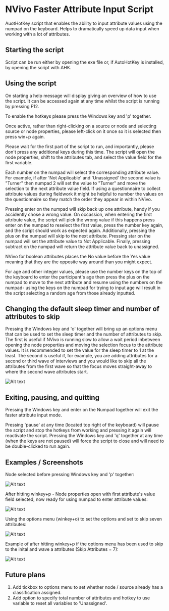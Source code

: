 # NVivo Faster Attribute Input Script
AuotHotKey script that enables the ability to input attribute values using the numpad on the keyboard. Helps to dramatically speed up data input when working with a lot of attributes.

## Starting the script 
Script can be run either by opening the exe file or, if AutoHotKey is installed, by opening the script with AHK. 

## Using the script
On starting a help message will display giving an overview of how to use the script. It can be accessed again at any time whilst the script is running by pressing F12.

To enable the hotkeys please press the Windows key and 'p' together.

Once active, rather than right-clicking on a source or node and selecting source or node properties, please left-click on it once so it is selected then press win+p again.

Please wait for the first part of the script to run, and importantly, please don't press any additional keys during this time. The script will open the node properties, shift to the attributes tab, and select the value field for the first variable. 

Each number on the numpad will select the corresponding attribute value. For example, if after 'Not Applicable' and 'Unassigned' the second value is "Turner" then numpad 2 will set the value to "Turner" and move the selection to the next attribute value field. If using a questionnaire to collect attribute values during fieldwork it might be helpful to number the values on the questionnaire so they match the order they appear in within NVivo. 

Pressing enter on the numpad will skip back up one attribute, handy if you accidently chose a wrong value. On occassion, when entering the first attribute value, the script will pick the wrong value if this happens press enter on the numpad to reselect the first value, press the number key again, and the script should work as expected again. Additionally, pressing the plus on the numpad will skip to the next attribute. Pressing star on the numpad will set the attribute value to Not Applicable. Finally, pressing subtract on the numpad will return the attribute value back to unassigned.

NVivo for boolean attributes places the No value before the Yes value meaning that they are the opposite way around than you might expect. 

For age and other integer values, please use the number keys on the top of the keyboard to enter the participant's age then press the plus on the numpad to move to the next attribute and resume using the numbers on the numpad- using the keys on the numpad for trying to input age will result in the script selecting a random age from those already inputted.  

## Changing the default sleep timer and number of attributes to skip
Pressing the Windows key and 'o' together will bring up an options menu that can be used to set the sleep timer and the number of attributes to skip. The first is useful if NVivo is running slow to allow a wait period inbetween opening the node properties and moving  the selection focus to the attribute values. It is recommended to set the value for the sleep timer to 1 at the least. The second is useful if, for example, you are adding attributes for a second or third wave of interviews and you would like to skip all the attributes from the first wave so that the focus moves straight-away to where the second wave attributes start.

![Alt text](https://github.com/abers/NVivo.faster.attribute.values.input/blob/master/img/options.png?raw=true)

## Exiting, pausing, and quitting
Pressing the Windows key and enter on the Numpad together will exit the faster attribute input mode. 

Pressing 'pause' at any time (located top right of the keyboard) will pause the script and stop the hotkeys from working and pressing it again will reactivate the script.  Pressing the Windows key and 'q' together at any time (when the keys are not paused) will force the script to close and will need to be double-clicked to run again.

## Examples / Screenshots

Node selected before pressing Windows key and 'p' together:

![Alt text](https://github.com/abers/NVivo.faster.attribute.values.input/blob/master/img/example-selected.png?raw=true)

After hitting winkey+p - Node properties open with first attribute's value field selected, now ready for using numpad to enter attribute values:

![Alt text](https://github.com/abers/NVivo.faster.attribute.values.input/blob/master/img/ready.png?raw=true)

Using the options menu (winkey+o) to set the options and set to skip seven attributes:

![Alt text](https://github.com/abers/NVivo.faster.attribute.values.input/blob/master/img/skip-example.png?raw=true)

Example of after hitting winkey+p if the options menu has been used to skip to the inital and wave a attributes (Skip Attributes = 7):

![Alt text](https://github.com/abers/NVivo.faster.attribute.values.input/blob/master/img/ready2.png?raw=true)

## Future plans

1. Add tickbox to options menu to set whether node / source already has a classification assigned.
2. Add option to specify total number of attributes and hotkey to use variable to reset all variables to 'Unassigned'. 

